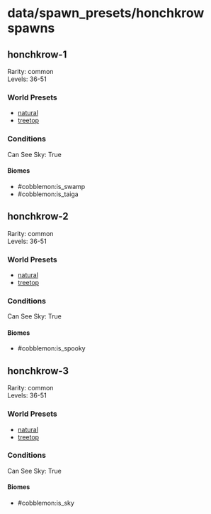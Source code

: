 # data/spawn_presets/honchkrow spawns  
  
## honchkrow-1  
Rarity: common  
Levels: 36-51  
  
### World Presets  
* [natural](data/spawn_data/natural.md)  
* [treetop](data/spawn_data/treetop.md)  
  
### Conditions  
Can See Sky: True  
  
#### Biomes  
  * #cobblemon:is_swamp
  * #cobblemon:is_taiga
  
  
## honchkrow-2  
Rarity: common  
Levels: 36-51  
  
### World Presets  
* [natural](data/spawn_data/natural.md)  
* [treetop](data/spawn_data/treetop.md)  
  
### Conditions  
Can See Sky: True  
  
#### Biomes  
  * #cobblemon:is_spooky
  
  
## honchkrow-3  
Rarity: common  
Levels: 36-51  
  
### World Presets  
* [natural](data/spawn_data/natural.md)  
* [treetop](data/spawn_data/treetop.md)  
  
### Conditions  
Can See Sky: True  
  
#### Biomes  
  * #cobblemon:is_sky
  

